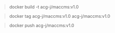 > docker build -t acg-j/maccms:v1.0

> docker tag acg-j/maccms:v1.0 acg-j/maccms:v1.0

> docker push acg-j/maccms:v1.0
